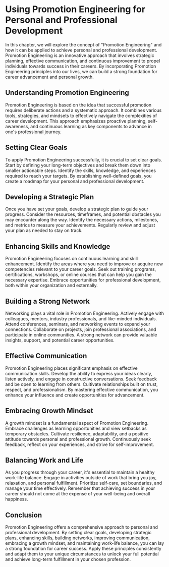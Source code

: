 Using Promotion Engineering for Personal and Professional Development
==============================================================================



In this chapter, we will explore the concept of "Promotion Engineering" and how it can be applied to achieve personal and professional development. Promotion Engineering is an innovative approach that involves strategic planning, effective communication, and continuous improvement to propel individuals towards success in their careers. By incorporating Promotion Engineering principles into our lives, we can build a strong foundation for career advancement and personal growth.

Understanding Promotion Engineering
-----------------------------------

Promotion Engineering is based on the idea that successful promotion requires deliberate actions and a systematic approach. It combines various tools, strategies, and mindsets to effectively navigate the complexities of career development. This approach emphasizes proactive planning, self-awareness, and continuous learning as key components to advance in one's professional journey.

Setting Clear Goals
-------------------

To apply Promotion Engineering successfully, it is crucial to set clear goals. Start by defining your long-term objectives and break them down into smaller actionable steps. Identify the skills, knowledge, and experiences required to reach your targets. By establishing well-defined goals, you create a roadmap for your personal and professional development.

Developing a Strategic Plan
---------------------------

Once you have set your goals, develop a strategic plan to guide your progress. Consider the resources, timeframes, and potential obstacles you may encounter along the way. Identify the necessary actions, milestones, and metrics to measure your achievements. Regularly review and adjust your plan as needed to stay on track.

Enhancing Skills and Knowledge
------------------------------

Promotion Engineering focuses on continuous learning and skill enhancement. Identify the areas where you need to improve or acquire new competencies relevant to your career goals. Seek out training programs, certifications, workshops, or online courses that can help you gain the necessary expertise. Embrace opportunities for professional development, both within your organization and externally.

Building a Strong Network
-------------------------

Networking plays a vital role in Promotion Engineering. Actively engage with colleagues, mentors, industry professionals, and like-minded individuals. Attend conferences, seminars, and networking events to expand your connections. Collaborate on projects, join professional associations, and participate in online communities. A strong network can provide valuable insights, support, and potential career opportunities.

Effective Communication
-----------------------

Promotion Engineering places significant emphasis on effective communication skills. Develop the ability to express your ideas clearly, listen actively, and engage in constructive conversations. Seek feedback and be open to learning from others. Cultivate relationships built on trust, respect, and professionalism. By mastering effective communication, you enhance your influence and create opportunities for advancement.

Embracing Growth Mindset
------------------------

A growth mindset is a fundamental aspect of Promotion Engineering. Embrace challenges as learning opportunities and view setbacks as temporary obstacles. Cultivate resilience, adaptability, and a positive attitude towards personal and professional growth. Continuously seek feedback, reflect on your experiences, and strive for self-improvement.

Balancing Work and Life
-----------------------

As you progress through your career, it's essential to maintain a healthy work-life balance. Engage in activities outside of work that bring you joy, relaxation, and personal fulfillment. Prioritize self-care, set boundaries, and manage your time effectively. Remember that achieving success in your career should not come at the expense of your well-being and overall happiness.

Conclusion
----------

Promotion Engineering offers a comprehensive approach to personal and professional development. By setting clear goals, developing strategic plans, enhancing skills, building networks, improving communication, embracing a growth mindset, and maintaining work-life balance, you can lay a strong foundation for career success. Apply these principles consistently and adapt them to your unique circumstances to unlock your full potential and achieve long-term fulfillment in your chosen profession.
